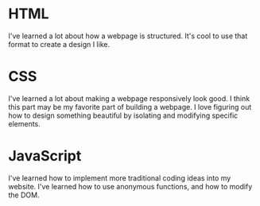 # HTML

I've learned a lot about how a webpage is structured. It's cool to use that format to create a design I like.

# CSS

I've learned a lot about making a webpage responsively look good. I think this part may be my favorite part of building a webpage. I love figuring out how to design something beautiful by isolating and modifying specific elements.

# JavaScript

I've learned how to implement more traditional coding ideas into my website. I've learned how to use anonymous functions, and how to modify the DOM.
